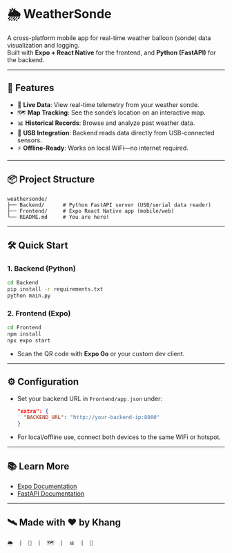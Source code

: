 # 🌦️ WeatherSonde

A cross-platform mobile app for real-time weather balloon (sonde) data visualization and logging.  
Built with **Expo + React Native** for the frontend, and **Python (FastAPI)** for the backend.

---

## 🚀 Features

- 📡 **Live Data**: View real-time telemetry from your weather sonde.
- 🗺️ **Map Tracking**: See the sonde’s location on an interactive map.
- 📊 **Historical Records**: Browse and analyze past weather data.
- 🔌 **USB Integration**: Backend reads data directly from USB-connected sensors.
- ⚡ **Offline-Ready**: Works on local WiFi—no internet required.

---

## 📦 Project Structure

```
weathersonde/
├── Backend/      # Python FastAPI server (USB/serial data reader)
├── Frontend/     # Expo React Native app (mobile/web)
└── README.md     # You are here!
```

---

## 🛠️ Quick Start

### 1. Backend (Python)

```bash
cd Backend
pip install -r requirements.txt
python main.py
```

### 2. Frontend (Expo)

```bash
cd Frontend
npm install
npx expo start
```

- Scan the QR code with **Expo Go** or your custom dev client.

---

## ⚙️ Configuration

- Set your backend URL in `Frontend/app.json` under:

  ```json
  "extra": {
    "BACKEND_URL": "http://your-backend-ip:8000"
  }
  ```

- For local/offline use, connect both devices to the same WiFi or hotspot.

---

## 📚 Learn More

- [Expo Documentation](https://docs.expo.dev/)
- [FastAPI Documentation](https://fastapi.tiangolo.com/)

---

## 🛰️ Made with ❤️ by Khang

```
🌦️  |  📡  |  🗺️  |  📊  |  🔌
```
